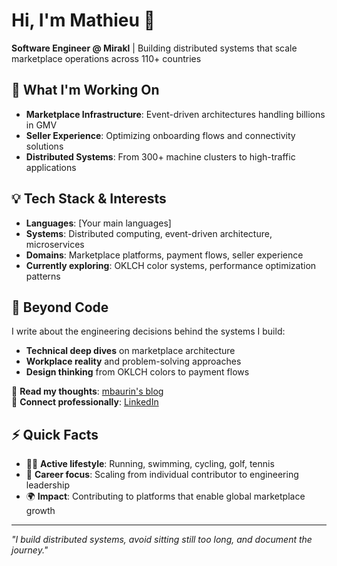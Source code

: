 # Hi, I'm Mathieu 👋

**Software Engineer @ Mirakl** | Building distributed systems that scale marketplace operations across 110+ countries

## 🚀 What I'm Working On

- **Marketplace Infrastructure**: Event-driven architectures handling billions in GMV
- **Seller Experience**: Optimizing onboarding flows and connectivity solutions  
- **Distributed Systems**: From 300+ machine clusters to high-traffic applications

## 💡 Tech Stack & Interests

- **Languages**: [Your main languages]
- **Systems**: Distributed computing, event-driven architecture, microservices
- **Domains**: Marketplace platforms, payment flows, seller experience
- **Currently exploring**: OKLCH color systems, performance optimization patterns

## 📝 Beyond Code

I write about the engineering decisions behind the systems I build:
- **Technical deep dives** on marketplace architecture
- **Workplace reality** and problem-solving approaches  
- **Design thinking** from OKLCH colors to payment flows

📖 **Read my thoughts**: [mbaurin's blog](https://mbaurin.com/)  
💼 **Connect professionally**: [LinkedIn](https://www.linkedin.com/in/mathieubaurin/)

## ⚡ Quick Facts

- 🏃‍♂️ **Active lifestyle**: Running, swimming, cycling, golf, tennis
- 🎯 **Career focus**: Scaling from individual contributor to engineering leadership
- 🌍 **Impact**: Contributing to platforms that enable global marketplace growth

---

*"I build distributed systems, avoid sitting still too long, and document the journey."*
